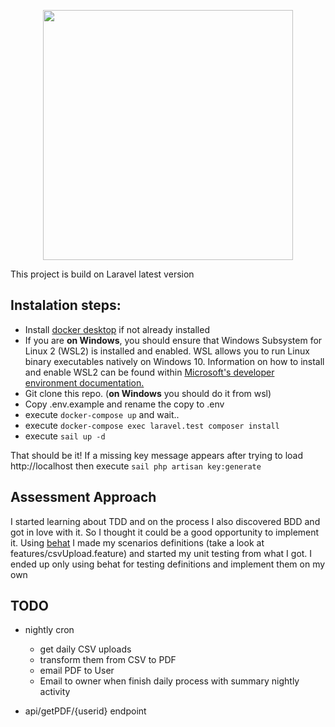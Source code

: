 <p align="center"><a href="https://laravel.com" target="_blank"><img src="https://raw.githubusercontent.com/laravel/art/master/logo-lockup/5%20SVG/2%20CMYK/1%20Full%20Color/laravel-logolockup-cmyk-red.svg" width="400"></a></p>


This project is build on Laravel latest version 

## Instalation steps:
- Install <a href="https://www.docker.com/products/docker-desktop" target="_blank">docker desktop</a> if not already installed
- If you are **on Windows**, you should ensure that Windows Subsystem for Linux 2 (WSL2) is installed and enabled. WSL allows you to run Linux binary executables natively on Windows 10. Information on how to install and enable WSL2 can be found within <a href="https://docs.microsoft.com/en-us/windows/wsl/install-win10" target="_blank">Microsoft's developer environment documentation.</a>
- Git clone this repo. (**on Windows** you should do it from wsl)
- Copy .env.example and rename the copy to .env
- execute `docker-compose up` and wait..
- execute `docker-compose exec laravel.test composer install`
- execute `sail up -d`

That should be it! 
If a missing key message appears after trying to load http://localhost then execute `sail php artisan key:generate`

## Assessment Approach
I started learning about TDD and on the process I also discovered BDD and got in love with it. So I thought it could be a good opportunity to implement it.
Using <a href="https://docs.behat.org/en/latest/quick_start.html" target="_blank">behat</a> I made my scenarios definitions (take a look at features/csvUpload.feature) and started my unit testing from what I got.
I ended up only using behat for testing definitions and implement them on my own

## TODO
- nightly cron 
    - get daily CSV uploads
    - transform them from CSV to PDF
    - email PDF to User
    - Email to owner when finish daily process with summary nightly activity
    
- api/getPDF/{userid} endpoint
